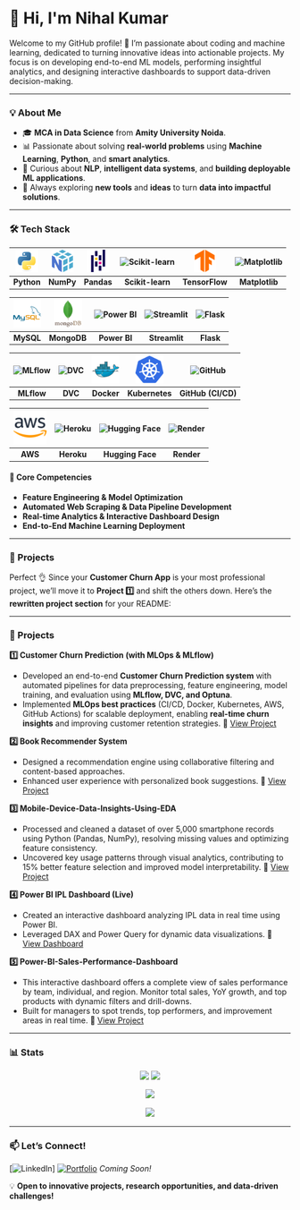 # 👋 Hi, I'm Nihal Kumar  

Welcome to my GitHub profile! 🚀 I’m passionate about coding and machine learning, dedicated to turning innovative ideas into actionable projects. My focus is on developing end-to-end ML models, performing insightful analytics, and designing interactive dashboards to support data-driven decision-making.

---

### 💡 **About Me**

- 🎓 **MCA in Data Science** from **Amity University Noida**.  
- 📊 Passionate about solving **real-world problems** using **Machine Learning**, **Python**, and **smart analytics**.  
- 🧠 Curious about **NLP**, **intelligent data systems**, and **building deployable ML applications**.  
- 🚀 Always exploring **new tools** and **ideas** to turn **data into impactful solutions**.  

---

### 🛠️ **Tech Stack**

<div align="center">

| <img src="https://raw.githubusercontent.com/devicons/devicon/master/icons/python/python-original.svg" width="40" title="Python"/> | <img src="https://raw.githubusercontent.com/devicons/devicon/master/icons/numpy/numpy-original.svg" width="40" title="NumPy"/> | <img src="https://raw.githubusercontent.com/devicons/devicon/master/icons/pandas/pandas-original.svg" width="40" title="Pandas"/> | <img src="https://upload.wikimedia.org/wikipedia/commons/0/05/Scikit_learn_logo_small.svg" width="40" title="Scikit-learn"/> | <img src="https://raw.githubusercontent.com/devicons/devicon/master/icons/tensorflow/tensorflow-original.svg" width="40" title="TensorFlow"/> | <img src="https://upload.wikimedia.org/wikipedia/commons/8/84/Matplotlib_icon.svg" width="40" title="Matplotlib"/> |
| :-------------------------------------------------------------------------------------------------------------------------------: | :----------------------------------------------------------------------------------------------------------------------------: | :-------------------------------------------------------------------------------------------------------------------------------: | :--------------------------------------------------------------------------------------------------------------------------: | :-------------------------------------------------------------------------------------------------------------------------------------------: | :----------------------------------------------------------------------------------------------------------------: |
|                                                             **Python**                                                            |                                                            **NumPy**                                                           |                                                             **Pandas**                                                            |                                                       **Scikit-learn**                                                       |                                                                 **TensorFlow**                                                                |                                                   **Matplotlib**                                                   |

| <img src="https://raw.githubusercontent.com/devicons/devicon/master/icons/mysql/mysql-original-wordmark.svg" width="50" title="MySQL"/> | <img src="https://raw.githubusercontent.com/devicons/devicon/master/icons/mongodb/mongodb-original-wordmark.svg" width="50" title="MongoDB"/> | <img src="https://img.icons8.com/color/48/000000/power-bi.png" width="40" title="Power BI"/> | <img src="https://streamlit.io/images/brand/streamlit-logo-secondary-colormark-darktext.svg" width="80" title="Streamlit"/> | <img src="https://flask.palletsprojects.com/en/2.2.x/_images/flask-logo.png" width="60" title="Flask"/> |
| :-------------------------------------------------------------------------------------------------------------------------------------: | :-------------------------------------------------------------------------------------------------------------------------------------------: | :------------------------------------------------------------------------------------------: | :-------------------------------------------------------------------------------------------------------------------------: | :-----------------------------------------------------------------------------------------------------: |
|                                                                **MySQL**                                                                |                                                                  **MongoDB**                                                                  |                                         **Power BI**                                         |                                                        **Streamlit**                                                        |                                                **Flask**                                                |

| <img src="https://avatars.githubusercontent.com/u/45109972?s=200&v=4" width="40" title="MLflow"/> | <img src="https://dvc.org/static/favicon-32x32.png" width="40" title="DVC"/> | <img src="https://raw.githubusercontent.com/devicons/devicon/master/icons/docker/docker-original.svg" width="50" title="Docker"/> | <img src="https://raw.githubusercontent.com/devicons/devicon/master/icons/kubernetes/kubernetes-plain.svg" width="50" title="Kubernetes"/> | <img src="https://github.githubassets.com/images/modules/logos_page/GitHub-Mark.png" width="40" title="GitHub"/> |
| :-----------------------------------------------------------------------------------------------: | :--------------------------------------------------------------------------: | :-------------------------------------------------------------------------------------------------------------------------------: | :----------------------------------------------------------------------------------------------------------------------------------------: | :--------------------------------------------------------------------------------------------------------------: |
|                                             **MLflow**                                            |                                    **DVC**                                   |                                                             **Docker**                                                            |                                                               **Kubernetes**                                                               |                                                **GitHub (CI/CD)**                                                |

| <img src="https://raw.githubusercontent.com/devicons/devicon/master/icons/amazonwebservices/amazonwebservices-original-wordmark.svg" width="60" title="AWS"/> | <img src="https://upload.wikimedia.org/wikipedia/commons/e/e8/Heroku_logo.svg" width="50" title="Heroku"/> | <img src="https://huggingface.co/front/assets/huggingface_logo.svg" width="40" title="Hugging Face"/> | <img src="https://raw.githubusercontent.com/devicons/devicon/master/icons/render/render-original.svg" width="40" title="Render"/> |
| :-----------------------------------------------------------------------------------------------------------------------------------------------------------: | :--------------------------------------------------------------------------------------------------------: | :---------------------------------------------------------------------------------------------------: | :-------------------------------------------------------------------------------------------------------------------------------: |
|                                                                            **AWS**                                                                            |                                                 **Heroku**                                                 |                                            **Hugging Face**                                           |                                                             **Render**                                                            |

</div>

#### 🎯 **Core Competencies**  
- **Feature Engineering & Model Optimization**
- **Automated Web Scraping & Data Pipeline Development**
- **Real-time Analytics & Interactive Dashboard Design**
- **End-to-End Machine Learning Deployment**  

---

### 🚀 Projects

Perfect 👌 Since your **Customer Churn App** is your most professional project, we’ll move it to **Project 1️⃣** and shift the others down. Here’s the **rewritten project section** for your README:

---

### 🚀 Projects

**1️⃣ Customer Churn Prediction (with MLOps & MLflow)**

* Developed an end-to-end **Customer Churn Prediction system** with automated pipelines for data preprocessing, feature engineering, model training, and evaluation using **MLflow, DVC, and Optuna**.
* Implemented **MLOps best practices** (CI/CD, Docker, Kubernetes, AWS, GitHub Actions) for scalable deployment, enabling **real-time churn insights** and improving customer retention strategies.
  🔗 [View Project](https://github.com/Niair/Customer_Churn_Prediction_using_MLOpps_MLflow_AWS_CI-CD/tree/main)

**2️⃣ Book Recommender System**

* Designed a recommendation engine using collaborative filtering and content-based approaches.
* Enhanced user experience with personalized book suggestions.
  🔗 [View Project](https://github.com/Niair/Book-Recommender-System/tree/main)

**3️⃣ Mobile-Device-Data-Insights-Using-EDA**

* Processed and cleaned a dataset of over 5,000 smartphone records using Python (Pandas, NumPy), resolving missing values and optimizing feature consistency.
* Uncovered key usage patterns through visual analytics, contributing to 15% better feature selection and improved model interpretability.
  🔗 [View Project](https://github.com/Niair/Mobile-Device-Data-Insights-Using-EDA)

**4️⃣ Power BI IPL Dashboard (Live)**

* Created an interactive dashboard analyzing IPL data in real time using Power BI.
* Leveraged DAX and Power Query for dynamic data visualizations.
  🔗 [View Dashboard](https://github.com/Niair/IPL-Live-Analysis-Project-using-APIs-Power-BI--/tree/main)

**5️⃣ Power-BI-Sales-Performance-Dashboard**

* This interactive dashboard offers a complete view of sales performance by team, individual, and region. Monitor total sales, YoY growth, and top products with dynamic filters and drill-downs.
* Built for managers to spot trends, top performers, and improvement areas in real time.
  🔗 [View Project](https://github.com/Niair/Power-BI-Sales-Performance-Dashboard)


---

### 📊 Stats
<p align="center"> <img src="https://github-readme-stats.vercel.app/api?username=Niair&show_icons=true&theme=tokyonight&hide_border=true&count_private=true" height="180"/> <img src="https://github-readme-stats.vercel.app/api/top-langs/?username=Niair&layout=compact&theme=tokyonight&hide_border=true" height="180"/> </p> <p align="center"> <img src="https://github-readme-streak-stats.herokuapp.com/?user=Niair&theme=tokyonight&hide_border=true" height="180"/> </p> <p align="center"> <img src="https://github-profile-trophy.vercel.app/?username=Niair&theme=tokyonight&no-frame=true&row=1&column=7" /> </p>

---

### 📫 Let’s Connect!

[![LinkedIn](www.linkedin.com/in/nihal-kumar-892365233)]
[![Portfolio](https://img.shields.io/badge/Portfolio-Visit-%23FF4088)](https://yourportfolio.com) *Coming Soon!*

💡 **Open to innovative projects, research opportunities, and data-driven challenges!**

